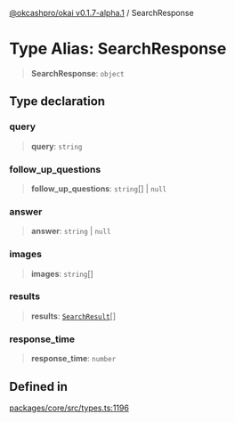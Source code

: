 [@okcashpro/okai v0.1.7-alpha.1](../index.md) / SearchResponse

# Type Alias: SearchResponse

> **SearchResponse**: `object`

## Type declaration

### query

> **query**: `string`

### follow\_up\_questions

> **follow\_up\_questions**: `string`[] \| `null`

### answer

> **answer**: `string` \| `null`

### images

> **images**: `string`[]

### results

> **results**: [`SearchResult`](SearchResult.md)[]

### response\_time

> **response\_time**: `number`

## Defined in

[packages/core/src/types.ts:1196](https://github.com/okcashpro/okai/blob/main/packages/core/src/types.ts#L1196)
